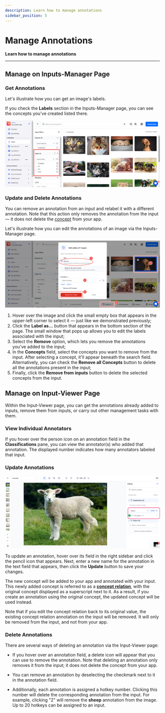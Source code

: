 ```yaml
---
description: Learn how to manage annotations
sidebar_position: 5
---
```


# Manage Annotations

**Learn how to manage annotations**
<hr />

## Manage on Inputs-Manager Page

### Get Annotations

Let's illustrate how you can get an image's labels.

If you check the **Labels** section in the Inputs-Manager page, you can see the concepts you've created listed there. 

![](/img/community/annotate/create_annotations_5.png)


### Update and Delete Annotations

You can remove an annotation from an input and relabel it with a different annotation. Note that this action only removes the annotation from the input — it does not delete the [concept](https://docs.clarifai.com/create-manage/concepts/) from your app.

Let's illustrate how you can edit the annotations of an image via the Inputs-Manager page.

![](/img/community/annotate/update_annotations_1.png)

1. Hover over the image and click the small empty box that appears in the upper-left corner to select it — just like we demonstrated previously;
2. Click the **Label as…** button that appears in the bottom section of the page. The small window that pops up allows you to edit the labels associated with the input;
3. Select the **Remove** option, which lets you remove the annotations you've added to the input;
4. In the **Concepts** field, select the concepts you want to remove from the input. After selecting a concept, it'll appear beneath the search field. Alternatively, you can check the **Remove all Concepts** button to delete all the annotations present in the input;
5. Finally, click the **Remove from inputs** button to delete the selected concepts from the input.


## Manage on Input-Viewer Page

Within the Input-Viewer page, you can get the annotations already added to inputs, remove them from inputs, or carry out other management tasks with them.

### View Individual Annotators

If you hover over the person icon on an annotation field in the **Classifications** pane, you can view the annotator(s) who added that annotation. The displayed number indicates how many annotators labeled that input.

### Update Annotations

![](/img/others-2/label-types-4-1.png)

To update an annotation, hover over its field in the right sidebar and click the pencil icon that appears. Next, enter a new name for the annotation in the text field that appears, then click the **Update** button to save your changes.

The new concept will be added to your app and annotated with your input. This newly added concept is referred to as a [**concept relation**](https://docs.clarifai.com/create-manage/concepts/concepts-relations), with the original concept displayed as a superscript next to it. As a result, if you create an annotation using the original concept, the updated concept will be used instead.

Note that if you edit the concept relation back to its original value, the existing concept relation annotation on the input will be removed. It will only be removed from the input, and not from your app. 

### Delete Annotations

There are several ways of deleting an annotation via the Input-Viewer page:

- If you hover over an annotation field, a delete icon will appear that you can use to remove the annotation. Note that deleting an annotation only removes it from the input; it does not delete the concept from your app.  

- You can remove an annotation by deselecting the checkmark next to it in the annotation field.  

- Additionally, each annotation is assigned a hotkey number. Clicking this number will delete the corresponding annotation from the input. For example, clicking "2" will remove the **sheep** annotation from the image. Up to 20 hotkeys can be assigned to an input. 

